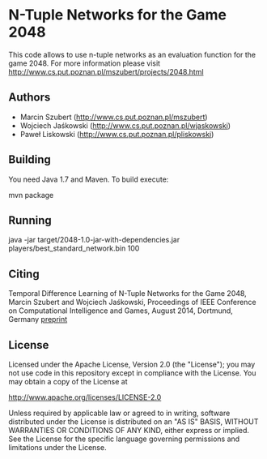 N-Tuple Networks for the Game 2048 
==============================

This code allows to use n-tuple networks as an evaluation function for the game 2048.
For more information please visit <http://www.cs.put.poznan.pl/mszubert/projects/2048.html>

Authors
-------
* Marcin Szubert (<http://www.cs.put.poznan.pl/mszubert>)
* Wojciech Jaśkowski (<http://www.cs.put.poznan.pl/wjaskowski>)
* Paweł Liskowski (<http://www.cs.put.poznan.pl/pliskowski>)


Building
--------
You need Java 1.7 and Maven. To build execute:

mvn package


Running
-------

java -jar target/2048-1.0-jar-with-dependencies.jar players/best_standard_network.bin 100


Citing
------
Temporal Difference Learning of N-Tuple Networks for the Game 2048, Marcin Szubert and Wojciech Jaśkowski, Proceedings of IEEE Conference on Computational Intelligence and Games, August 2014, Dortmund, Germany [preprint](http://http://www.cs.put.poznan.pl/mszubert/pub/szubert2014cig.pdf "preprint")

License
-------
Licensed under the Apache License, Version 2.0 (the "License");
you may not use code in this repository except in compliance with 
the License. You may obtain a copy of the License at

http://www.apache.org/licenses/LICENSE-2.0

Unless required by applicable law or agreed to in writing, software
distributed under the License is distributed on an "AS IS" BASIS,
WITHOUT WARRANTIES OR CONDITIONS OF ANY KIND, either express or implied.
See the License for the specific language governing permissions and
limitations under the License.

